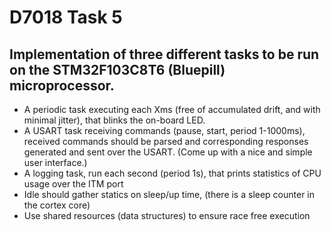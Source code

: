 # D7018 Task 5

## Implementation of three different tasks to be run on the STM32F103C8T6 (Bluepill) microprocessor.

* A periodic task executing each Xms (free of accumulated drift, and with minimal jitter), that blinks the on-board LED.
* A USART task receiving commands (pause, start, period 1-1000ms), received commands should be parsed and corresponding responses generated and sent over the USART. (Come up with a nice and simple user interface.)
* A logging task, run each second (period 1s), that prints statistics of CPU usage over the ITM port
* Idle should gather statics on sleep/up time, (there is a sleep counter in the cortex core) 
* Use shared resources (data structures) to ensure race free execution

